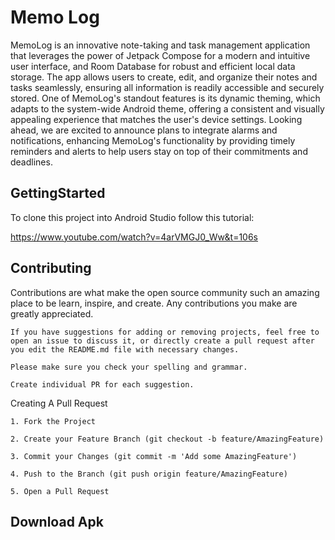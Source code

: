 # Memo Log

MemoLog is an innovative note-taking and task management application that leverages the power of Jetpack Compose for a modern and intuitive user interface, and Room Database for robust and efficient local data storage. The app allows users to create, edit, and organize their notes and tasks seamlessly, ensuring all information is readily accessible and securely stored. One of MemoLog's standout features is its dynamic theming, which adapts to the system-wide Android theme, offering a consistent and visually appealing experience that matches the user's device settings. Looking ahead, we are excited to announce plans to integrate alarms and notifications, enhancing MemoLog's functionality by providing timely reminders and alerts to help users stay on top of their commitments and deadlines.

## GettingStarted

To clone this project into Android Studio follow this tutorial:

https://www.youtube.com/watch?v=4arVMGJ0_Ww&t=106s
## Contributing

Contributions are what make the open source community such an amazing place to be learn, inspire, and create. Any contributions you make are greatly appreciated.

    If you have suggestions for adding or removing projects, feel free to open an issue to discuss it, or directly create a pull request after you edit the README.md file with necessary changes.

    Please make sure you check your spelling and grammar.

    Create individual PR for each suggestion.
Creating A Pull Request

    1. Fork the Project

    2. Create your Feature Branch (git checkout -b feature/AmazingFeature)

    3. Commit your Changes (git commit -m 'Add some AmazingFeature')

    4. Push to the Branch (git push origin feature/AmazingFeature)

    5. Open a Pull Request


## Download Apk


